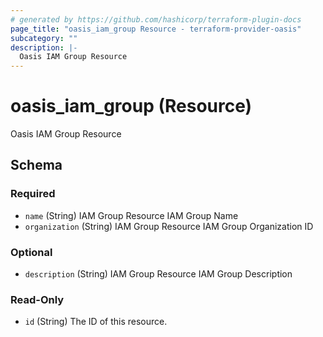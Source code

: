 ```yaml
---
# generated by https://github.com/hashicorp/terraform-plugin-docs
page_title: "oasis_iam_group Resource - terraform-provider-oasis"
subcategory: ""
description: |-
  Oasis IAM Group Resource
---
```


# oasis_iam_group (Resource)

Oasis IAM Group Resource



<!-- schema generated by tfplugindocs -->
## Schema

### Required

- `name` (String) IAM Group Resource IAM Group Name
- `organization` (String) IAM Group Resource IAM Group Organization ID

### Optional

- `description` (String) IAM Group Resource IAM Group Description

### Read-Only

- `id` (String) The ID of this resource.


